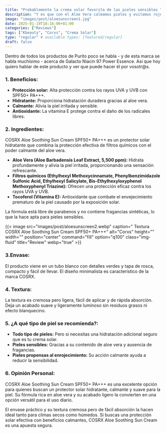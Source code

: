 ```yaml
---
title: "Probablemente la crema solar favorita de las pieles sensibles "
description: "Y es que con el Aloe Vera calmamos pieles y evitamos rojeces."
image: "images/post/aloesunscreen1.jpg"
date: 2025-01-19T18:16:00+01:00
categories: ["Reviews"]
tags: ["Kbeauty", "Corxs", "Crema Solar"]
type: "regular" # available types: [featured/regular]
draft: false
---
```


Dentro de todos los productos de Purito poco se habla - y de esta marca se habla muchísimo - acerca de Galacto Niacin 97 Power Essence. Así que hoy quiero hablar de este producto y ver que puede hacer él por vosotr@s. 

### 1. Beneficios:

- **Protección solar:** Alta protección contra los rayos UVA y UVB con SPF50+ PA+++.
- **Hidratante:** Proporciona hidratación duradera gracias al aloe vera.
- **Calmante:** Alivia la piel irritada y sensible.
- **Antioxidante:** La vitamina E protege contra el daño de los radicales libres.


### 2. Ingredientes:

COSRX Aloe Soothing Sun Cream SPF50+ PA+++ es un protector solar hidratante que combina la protección efectiva de filtros químicos con el poder calmante del aloe vera.

- **Aloe Vera (Aloe Barbadensis Leaf Extract, 5,500 ppm):** Hidrata profundamente y alivia la piel irritada, proporcionando una sensación refrescante.
- **Filtros químicos (Ethylhexyl Methoxycinnamate, Phenylbenzimidazole Sulfonic Acid, Ethylhexyl Salicylate, Bis-Ethylhexyloxyphenol Methoxyphenyl Triazine):** Ofrecen una protección eficaz contra los rayos UVA y UVB.
- **Tocoferol (Vitamina E):** Antioxidante que combate el envejecimiento prematuro de la piel causado por la exposición solar.

La fórmula está libre de parabenos y no contiene fragancias sintéticas, lo que la hace apta para pieles sensibles.

{{< image src="images/post/aloesunscreen2.webp" caption=" Textura COSRX Aloe Soothing Sun Cream SPF50+ PA+++" alt="Corxs" height="" width="" position="center" command="fill" option="q100" class="img-fluid" title="Review" webp="true" >}}

### 3.Envase:

El producto viene en un tubo blanco con detalles verdes y tapa de rosca, compacto y fácil de llevar. El diseño minimalista es característico de la marca COSRX.

### 4. Textura:

La textura es cremosa pero ligera, fácil de aplicar y de rápida absorción. Deja un acabado suave y ligeramente luminoso sin residuos grasos ni efecto blanquecino.


### 5. ¿A qué tipo de piel se recomienda?: 

- **Todo tipo de pieles:** Pero si necesitas una hidratación adicional seguro que es tu crema solar.
- **Pieles sensibles:** Gracias a su contenido de aloe vera y ausencia de fragancias.
- **Pieles propensas al enrojecimiento:** Su acción calmante ayuda a reducir la sensibilidad.


### 6. Opinión Personal: 

COSRX Aloe Soothing Sun Cream SPF50+ PA+++ es una excelente opción para quienes buscan un protector solar hidratante, calmante y suave para la piel. Su fórmula rica en aloe vera y su acabado ligero la convierten en una opción versátil para el uso diario.

El envase práctico y su textura cremosa pero de fácil absorción la hacen ideal tanto para climas secos como húmedos. Si buscas una protección solar efectiva con beneficios calmantes, COSRX Aloe Soothing Sun Cream es una apuesta segura.


